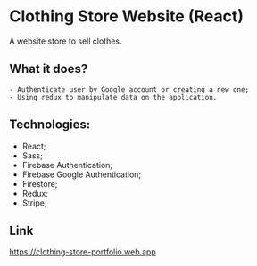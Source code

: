 # Clothing Store Website (React)

 A website store to sell clothes.
  
  ## What it does? 
    - Authenticate user by Google account or creating a new one;
    - Using redux to manipulate data on the application.
  
  ## Technologies:
   - React;
   - Sass;
   - Firebase Authentication;
   - Firebase Google Authentication;
   - Firestore;
   - Redux;
   - Stripe;

  ## Link
  https://clothing-store-portfolio.web.app
